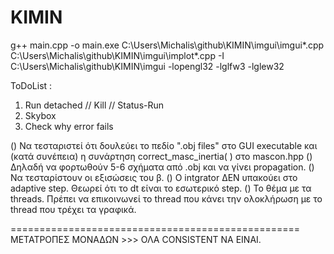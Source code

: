 # KIMIN

g++ main.cpp -o main.exe C:\Users\Michalis\github\KIMIN\imgui\imgui*.cpp C:\Users\Michalis\github\KIMIN\imgui\implot*.cpp -I C:\Users\Michalis\github\KIMIN\imgui -lopengl32 -lglfw3 -lglew32

ToDoList :
1) Run detached // Kill // Status-Run
2) Skybox
3) Check why error fails

() Να τεσταριστεί ότι δουλεύει το πεδίο ".obj files" στο GUI executable και (κατά συνέπεια) η συνάρτηση correct_masc_inertia( ) στο mascon.hpp
() Δηλαδή να φορτωθούν 5-6 σχήματα από .obj και να γίνει propagation.
() Να τεσταρίστουν οι εξισώσεις του β. 
() Ο intgrator ΔΕΝ υπακούει στο adaptive step. Θεωρεί ότι το dt είναι το εσωτερικό step.
() Το θέμα με τα threads. Πρέπει να επικοινωνεί το thread που κάνει την ολοκλήρωση με το thread που τρέχει τα γραφικά.



==================================================
ΜΕΤΑΤΡΟΠΕΣ ΜΟΝΑΔΩΝ >>> ΟΛΑ CONSISTENT ΝΑ ΕΙΝΑΙ.